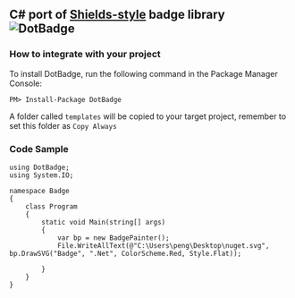 ## C# port of [Shields-style](http://shields.io/) badge library ![DotBadge](http://rebornix.qiniudn.com/dotbadge.svg)

### How to integrate with your project
To install DotBadge, run the following command in the Package Manager Console:

```
PM> Install-Package DotBadge
```

A folder called `templates` will be copied to your target project, remember to set this folder as `Copy Always`

### Code Sample
```
using DotBadge;
using System.IO;

namespace Badge
{
    class Program
    {
        static void Main(string[] args)
        {
            var bp = new BadgePainter();
            File.WriteAllText(@"C:\Users\peng\Desktop\nuget.svg", bp.DrawSVG("Badge", ".Net", ColorScheme.Red, Style.Flat));

        }
    }
}

```
